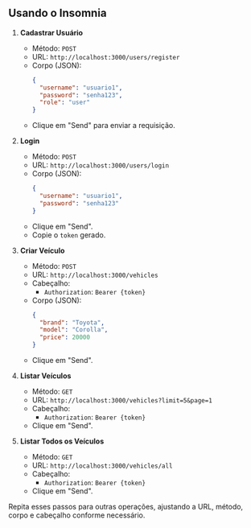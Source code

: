 ## Usando o Insomnia
1. **Cadastrar Usuário**
   - Método: `POST`
   - URL: `http://localhost:3000/users/register`
   - Corpo (JSON):
     ```json
     {
       "username": "usuario1",
       "password": "senha123",
       "role": "user"
     }
     ```
   - Clique em "Send" para enviar a requisição.

2. **Login**
   - Método: `POST`
   - URL: `http://localhost:3000/users/login`
   - Corpo (JSON):
     ```json
     {
       "username": "usuario1",
       "password": "senha123"
     }
     ```
   - Clique em "Send".
   - Copie o `token` gerado.

3. **Criar Veículo**
   - Método: `POST`
   - URL: `http://localhost:3000/vehicles`
   - Cabeçalho:
     - `Authorization`: `Bearer {token}`
   - Corpo (JSON):
     ```json
     {
       "brand": "Toyota",
       "model": "Corolla",
       "price": 20000
     }
     ```
   - Clique em "Send".

4. **Listar Veículos**
   - Método: `GET`
   - URL: `http://localhost:3000/vehicles?limit=5&page=1`
   - Cabeçalho:
     - `Authorization`: `Bearer {token}`
   - Clique em "Send".

5. **Listar Todos os Veículos**
   - Método: `GET`
   - URL: `http://localhost:3000/vehicles/all`
   - Cabeçalho:
     - `Authorization`: `Bearer {token}`
   - Clique em "Send".

Repita esses passos para outras operações, ajustando a URL, método, corpo e cabeçalho conforme necessário.
